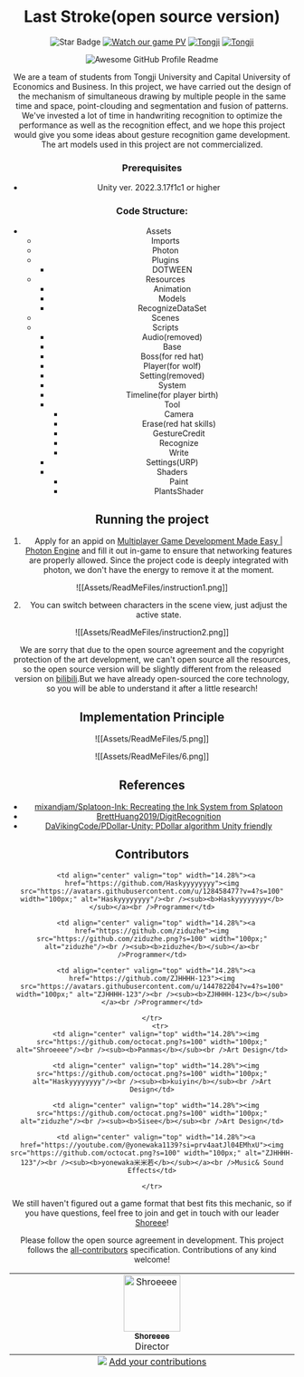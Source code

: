 <h1 align="center">Last Stroke(open source version)
</h1>
<div align="center">
<img src="https://img.shields.io/static/v1?label=%F0%9F%8C%9F&message=If%20Useful&style=style=flat&color=BC4E99" alt="Star Badge"/>
<a href="https://www.bilibili.com/video/BV1a179zAExK/?share_source=copy_web&vd_source=4bfa678657048a7912dbdf1bb78d9ca4"><img src="https://img.shields.io/discord/733027681184251937.svg?style=flat&label=Watch our game PV at Bilibili&color=FF9FC5" alt="Watch our game PV"/></a>
<a href="https://www.tongji.edu.cn/"><img src="https://flat.badgen.net/static/Tongji/CS/yellow" alt="Tongji"/></a>
<a href="https://www.tongji.edu.cn/"><img src="https://flat.badgen.net/static/Tongji/D&I/yellow" alt="Tongji"/></a>
<br>

<img alt="Awesome GitHub Profile Readme" src="Assets/ReadMeFiles/sample.gif"> </img>

We are a team of students from Tongji University and Capital University of Economics and Business. In this project, we have carried out the design of the mechanism of simultaneous drawing by multiple people in the same time and space, point-clouding and segmentation and fusion of patterns. 
We've invested a lot of time in handwriting recognition to optimize the performance as well as the recognition effect, and we hope this project would give you some ideas about gesture recognition game development. <br>
The art models used in this project are not commercialized.
### Prerequisites 
- Unity ver. 2022.3.17f1c1 or higher
### Code Structure:
 - Assets
    - Imports
    - Photon
    - Plugins
         - DOTWEEN
    - Resources
         - Animation
         - Models
         - RecognizeDataSet
    - Scenes
    - Scripts
         - Audio(removed)
         - Base
         - Boss(for red hat)
         - Player(for wolf)
         - Setting(removed)
         - System
         - Timeline(for player birth)
         - Tool
            - Camera
            - Erase(red hat skills)
            - GestureCredit
            - Recognize
            - Write
        - Settings(URP)
        - Shaders
            - Paint
            - PlantsShader

## Running the project

1. Apply for an appid on [Multiplayer Game Development Made Easy | Photon Engine](https://www.photonengine.com/) and fill it out in-game to ensure that networking features are properly allowed. Since the project code is deeply integrated with photon, we don't have the energy to remove it at the moment.

![[Assets/ReadMeFiles/instruction1.png]]

2. You can switch between characters in the scene view, just adjust the active state. 

![[Assets/ReadMeFiles/instruction2.png]]

We are sorry that due to the open source agreement and the copyright protection of the art development, we can't open source all the resources, so the open source version will be slightly different from the released version on [bilibili](https://www.bilibili.com/video/BV1a179zAExK/?share_source=copy_web&vd_source=4bfa678657048a7912dbdf1bb78d9ca4).But we have already open-sourced the core technology, so you will be able to understand it after a little research!
## Implementation Principle

![[Assets/ReadMeFiles/5.png]]

![[Assets/ReadMeFiles/6.png]]
## References
- [mixandjam/Splatoon-Ink: Recreating the Ink System from Splatoon](https://github.com/mixandjam/Splatoon-Ink) 
- [BrettHuang2019/DigitRecognition](https://github.com/BrettHuang2019/DigitRecognition)
- [DaVikingCode/PDollar-Unity: PDollar algorithm Unity friendly](https://github.com/DaVikingCode/PDollar-Unity)
## Contributors

<table>
  <tbody>
    <tr>
      <td align="center" valign="top" width="14.28%"><a href="https://github.com/Shoreee"><img src="https://github.com/Shoreee.png?s=100" width="100px;" alt="Shroeeee"/><br /><sub><b>Shoreeee</b></sub></a><br />Director</td>
      
      <td align="center" valign="top" width="14.28%"><a href="https://github.com/Haskyyyyyyyy"><img src="https://avatars.githubusercontent.com/u/128458477?v=4?s=100" width="100px;" alt="Haskyyyyyyyy"/><br /><sub><b>Haskyyyyyyyy</b></sub></a><br />Programmer</td>
      
      <td align="center" valign="top" width="14.28%"><a href="https://github.com/ziduzhe"><img src="https://github.com/ziduzhe.png?s=100" width="100px;" alt="ziduzhe"/><br /><sub><b>ziduzhe</b></sub></a><br />Programmer</td>
      
      <td align="center" valign="top" width="14.28%"><a href="https://github.com/ZJHHHH-123"><img src="https://avatars.githubusercontent.com/u/144782204?v=4?s=100" width="100px;" alt="ZJHHHH-123"/><br /><sub><b>ZJHHHH-123</b></sub></a><br />Programmer</td>
      
    </tr>
        <tr>
      <td align="center" valign="top" width="14.28%"><img src="https://github.com/octocat.png?s=100" width="100px;" alt="Shroeeee"/><br /><sub><b>Panmas</b></sub><br />Art Design</td>
      
      <td align="center" valign="top" width="14.28%"><img src="https://github.com/octocat.png?s=100" width="100px;" alt="Haskyyyyyyyy"/><br /><sub><b>kuiyin</b></sub><br />Art Design</td>
      
      <td align="center" valign="top" width="14.28%"><img src="https://github.com/octocat.png?s=100" width="100px;" alt="ziduzhe"/><br /><sub><b>Sisee</b></sub><br />Art Design</td>
      
      <td align="center" valign="top" width="14.28%"><a href="https://youtube.com/@yonewaka1139?si=prv4aatJl04EMhxU"><img src="https://github.com/octocat.png?s=100" width="100px;" alt="ZJHHHH-123"/><br /><sub><b>yonewaka米米若</b></sub></a><br />Music& Sound Effects</td>
      
    </tr>
    
  </tbody>
  <tfoot>
    <tr>
      <td align="center" size="13px" colspan="7">
        <img src="https://raw.githubusercontent.com/all-contributors/all-contributors-cli/1b8533af435da9854653492b1327a23a4dbd0a10/assets/logo-small.svg">
          <a href="https://all-contributors.js.org/docs/en/bot/usage">Add your contributions</a>
        </img>
      </td>

We still haven't figured out a game format that best fits this mechanic, so if you have questions, feel free to join and get in touch with our leader [Shoreee](https://github.com/Shoreee)!

Please follow the open source agreement in development. 
This project follows the [all-contributors](https://github.com/all-contributors/all-contributors) specification. Contributions of any kind welcome!


